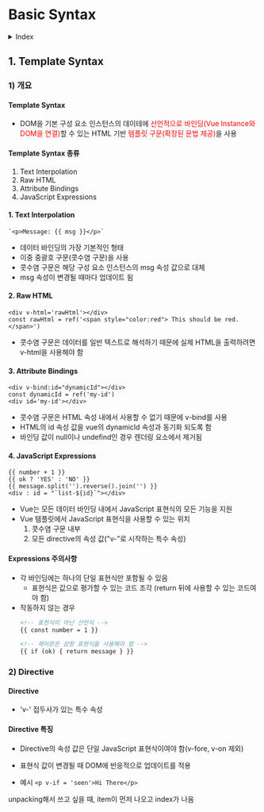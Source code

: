 # Basic Syntax
<details>
<summary>Index</summary>

1. Template Syntax

2. Dynamically data binding
   - v-bind

3. Event Handling
   - v-on

4. Form Input Bindings
   - v-model

5. Conditional Rendering
    - v-if
    - v-if vs. v-show

6. List Rendering
    - v-for
</details>

## 1. Template Syntax
### 1) 개요
#### Template Syntax
- DOM을 기본 구성 요소 인스턴스의 데이테에 <span style='color:red'>선언적으로 바인딩(Vue Instance와 DOM을 연결)</span>할 수 있는 HTML 기반 <span style='color:red'>템플릿 구문(확장된 문법 제공)</span>을 사용

#### Template Syntax 종류
1. Text Interpolation
2. Raw HTML
3. Attribute Bindings
4. JavaScript Expressions

#### 1. Text Interpolation
    `<p>Message: {{ msg }}</p>`
 - 데이터 바인딩의 가장 기본적인 형태
 - 이중 중괄호 구문(콧수염 구문)을 사용
 - 콧수염 구문은 해당 구성 요소 인스턴스의 msg 속성 값으로 대체
 - msg 속성이 변경될 때마다 업데이트 됨

#### 2. Raw HTML
    <div v-html='rawHtml'></div>
    const rawHtml = ref('<span style="color:red"> This should be red.</span>')
- 콧수염 구문은 데이터를 일반 텍스트로 해석하기 때문에 실제 HTML을 출력하려면 v-html을 사용해야 함

#### 3. Attribute Bindings
    <div v-bind:id="dynamicId"></div>
    const dynamicId = ref('my-id')
    <div id='my-id'></div>
- 콧수염 구문은 HTML 속성 내에서 사용할 수 없기 때문에 v-bind를 사용
- HTML의 id 속성 값을 vue의 dynamicId 속성과 동기화 되도록 함
- 바인딩 값이 null이나 undefind인 경우 렌더링 요소에서 제거됨

#### 4. JavaScript Expressions
    {{ number + 1 }}
    {{ ok ? 'YES' : 'NO' }}
    {{ message.split('').reverse().join('') }}
    <div : id = "`list-${id}`"></div>
- Vue는 모든 데이터 바인딩 내에서 JavaScript 표현식의 모든 기능을 지원
- Vue 템플릿에서 JavaScript 표현식을 사용할 수 있는 위치
    1. 콧수염 구문 내부
    2. 모든 directive의 속성 값("v-"로 시작하는 특수 속성)

#### Expressions 주의사항
- 각 바인딩에는 하나의 단일 표현식만 포함될 수 있음
  - 표현식은 값으로 평가할 수 있는 코드 조각 (return 뒤에 사용할 수 있는 코드여야 함)
- 작동하지 않는 경우
  ```html
  <!-- 표현식이 아닌 선언식 -->
  {{ const number = 1 }}

  <!-- 제어문은 삼항 표현식을 사용해야 함 -->
  {{ if (ok) { return message } }}
  ```

### 2) Directive
#### Directive
- 'v-' 접두사가 있는 특수 속성

#### Directive 특징
- Directive의 속성 값은 단일 JavaScript 표현식이여야 함(v-fore, v-on 제외)
- 표현식 값이 변경될 때 DOM에 반응적으로 업데이트를 적용

- 예시
    `<p v-if = 'seen'>Hi There</p>`

unpacking해서 쓰고 싶을 때, item이 먼저 나오고 index가 나옴